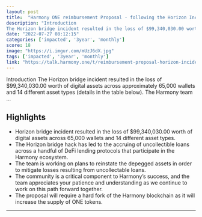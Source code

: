 ```yaml
---
layout: post
title:  "Harmony ONE reimbursement Proposal - following the Horizon Incident"
description: "Introduction
The Horizon bridge incident resulted in the loss of $99,340,030.00 worth of digital assets across approximately 65,000 wallets and 14 different asset types (details in the table below). The Harmony team …"
date: "2022-07-27 08:12:15"
categories: ['impacted', '3year', 'monthly']
score: 18
image: "https://i.imgur.com/mUzJ6dX.jpg"
tags: ['impacted', '3year', 'monthly']
link: "https://talk.harmony.one/t/reimbursement-proposal-horizon-incident/20665"
---
```


Introduction
The Horizon bridge incident resulted in the loss of $99,340,030.00 worth of digital assets across approximately 65,000 wallets and 14 different asset types (details in the table below). The Harmony team …

## Highlights

- Horizon bridge incident resulted in the loss of $99,340,030.00 worth of digital assets across 65,000 wallets and 14 different asset types.
- The Horizon bridge hack has led to the accruing of uncollectible loans across a handful of DeFi lending protocols that participate in the Harmony ecosystem.
- The team is working on plans to reinstate the depegged assets in order to mitigate losses resulting from uncollectable loans.
- The community is a critical component to Harmony’s success, and the team appreciates your patience and understanding as we continue to work on this path forward together.
- The proposal will require a hard fork of the Harmony blockchain as it will increase the supply of ONE tokens.

---
